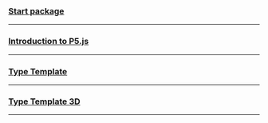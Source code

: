 ### [Start package](documents/start.zip)

---

### [Introduction to P5.js](documents/Introduction_to_P5.js.pdf)

---

### [Type Template](documents/type_template.zip)

---

### [Type Template 3D](documents/type_template_3d.zip)

---
